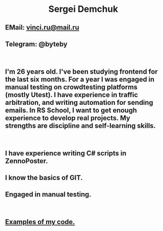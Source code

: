 # <center>Sergei Demchuk</center>

## EMail: vinci.ru@mail.ru

## Telegram: @byteby

<br>

## I'm 26 years old. I've been studying frontend for the last six months. For a year I was engaged in manual testing on crowdtesting platforms (mostly Utest). I have experience in traffic arbitration, and writing automation for sending emails. In RS School, I want to get enough experience to develop real projects. My strengths are discipline and self-learning skills.

<br>

## I have experience writing C# scripts in ZennoPoster.

## I know the basics of GIT.

## Engaged in manual testing.

<br>

## [Examples of my code.](https://github.com/Trickster69 "GitGub репозиторий")
